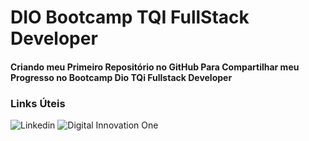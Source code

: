 # DIO Bootcamp TQI FullStack Developer 
#### Criando meu Primeiro Repositório no GitHub Para Compartilhar meu Progresso no Bootcamp Dio TQi Fullstack Developer

### Links Úteis
![Linkedin]("https://www.linkedin.com/in/williandevcon/")
![Digital Innovation One]("https://web.dio.me")
